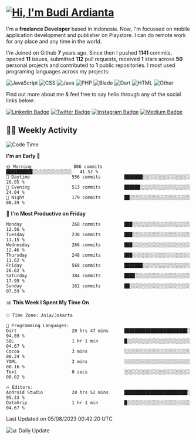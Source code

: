 # [![Hi, I'm Budi Ardianta](https://readme-typing-svg.herokuapp.com?size=24&vCenter=true&lines=%F0%9F%91%8B+Hi%2C+I'm+Budi+Ardianta+;%F0%9F%92%BB+Android+And+Web+Developer+)](https://git.io/typing-svg)

I'm a **freelance Developer** based in indonesia. Now, I'm focussed on mobile application development and publisher on Playstore. I can do remote work for any place and any time in the world.

I'm Joined on Github **7** years ago. Since then I pushed **1141** commits, opened **11** issues, submitted **112** pull requests, received **1** stars across **50** personal projects and contributed to **1** public repositories.
I most used programing languages across my projects:

![JavaScript](https://img.shields.io/badge/-JavaScript-%23f1e05a?style=flat&logo=JavaScript&logoColor=white)
![CSS](https://img.shields.io/badge/-CSS-%23563d7c?style=flat&logo=CSS&logoColor=white)
![Java](https://img.shields.io/badge/-Java-%23b07219?style=flat&logo=Java&logoColor=white)
![PHP](https://img.shields.io/badge/-PHP-%234F5D95?style=flat&logo=PHP&logoColor=white)
![Blade](https://img.shields.io/badge/-Blade-%23f7523f?style=flat&logo=Blade&logoColor=white)
![Dart](https://img.shields.io/badge/-Dart-%2300B4AB?style=flat&logo=Dart&logoColor=white)
![HTML](https://img.shields.io/badge/-HTML-%23e34c26?style=flat&logo=HTML&logoColor=white)
![Other](https://img.shields.io/badge/-Other-%23ededed?style=flat&logo=Other&logoColor=white)

Find out more about me & feel free to say hello through any of the social links below:

[![Linkedin Badge](https://img.shields.io/badge/-budiardianata-blue?style=flat&logo=Linkedin&logoColor=white&link=https://www.linkedin.com/in/budiardianata/)](https://www.linkedin.com/in/budiardianata/)
[![Twitter Badge](https://img.shields.io/badge/-budiardianata-%231DA1F2.svg?style=flat&logo=twitter&logoColor=white&link=https://www.twitter.com/budiardianata)](https://www.linkedin.com/in/budiardianata/)
[![Instagram Badge](https://img.shields.io/badge/-budiardianata-purple?style=flat&logo=instagram&logoColor=white&link=https://instagram.com/budiardianata/)](https://instagram.com/budiardianata)
[![Medium Badge](https://img.shields.io/badge/-@budiardianata-%2312100E.svg?style=flat&logo=Medium&logoColor=white&link=https://medium.com/@budiardianata/)](https://medium.com/@budiardianata)

## 👨‍💻 Weekly Activity
<!--START_SECTION:waka-->
![Code Time](http://img.shields.io/badge/Code%20Time-1%2C991%20hrs%2040%20mins-blue)

**I'm an Early 🐤** 

```text
🌞 Morning                886 commits         ██████████░░░░░░░░░░░░░░░   41.52 % 
🌆 Daytime                556 commits         ███████░░░░░░░░░░░░░░░░░░   26.05 % 
🌃 Evening                513 commits         ██████░░░░░░░░░░░░░░░░░░░   24.04 % 
🌙 Night                  179 commits         ██░░░░░░░░░░░░░░░░░░░░░░░   08.39 % 
```
📅 **I'm Most Productive on Friday** 

```text
Monday                   268 commits         ███░░░░░░░░░░░░░░░░░░░░░░   12.56 % 
Tuesday                  238 commits         ███░░░░░░░░░░░░░░░░░░░░░░   11.15 % 
Wednesday                266 commits         ███░░░░░░░░░░░░░░░░░░░░░░   12.46 % 
Thursday                 248 commits         ███░░░░░░░░░░░░░░░░░░░░░░   11.62 % 
Friday                   568 commits         ███████░░░░░░░░░░░░░░░░░░   26.62 % 
Saturday                 384 commits         ████░░░░░░░░░░░░░░░░░░░░░   17.99 % 
Sunday                   162 commits         ██░░░░░░░░░░░░░░░░░░░░░░░   07.59 % 
```


📊 **This Week I Spent My Time On** 

```text
🕑︎ Time Zone: Asia/Jakarta

💬 Programming Languages: 
Dart                     20 hrs 47 mins      ████████████████████████░   94.89 % 
SQL                      1 hr 1 min          █░░░░░░░░░░░░░░░░░░░░░░░░   04.67 % 
Cocoa                    3 mins              ░░░░░░░░░░░░░░░░░░░░░░░░░   00.24 % 
YAML                     2 mins              ░░░░░░░░░░░░░░░░░░░░░░░░░   00.16 % 
Text                     0 secs              ░░░░░░░░░░░░░░░░░░░░░░░░░   00.02 % 

🔥 Editors: 
Android Studio           20 hrs 52 mins      ████████████████████████░   95.33 % 
DataGrip                 1 hr 1 min          █░░░░░░░░░░░░░░░░░░░░░░░░   04.67 % 
```


 Last Updated on 05/08/2023 00:42:20 UTC
<!--END_SECTION:waka-->

![📊 Daily Update](https://github.com/budiardianata/budiardianata/actions/workflows/update-activity.yml/badge.svg)
